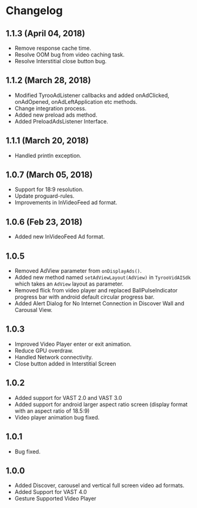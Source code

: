 Changelog
=====================

## 1.1.3 (April 04, 2018)
- Remove response cache time.
- Resolve OOM bug from video caching task.
- Resolve Interstitial close button bug.

## 1.1.2 (March 28, 2018)
- Modified TyrooAdListener callbacks and added onAdClicked, onAdOpened, onAdLeftApplication etc methods.
- Change integration process.
- Added new preload ads method.
- Added PreloadAdsListener Interface.

## 1.1.1 (March 20, 2018)
- Handled println exception.

## 1.0.7 (March 05, 2018)
- Support for 18:9 resolution.
- Update proguard-rules.
- Improvements in InVideoFeed ad format.

## 1.0.6 (Feb 23, 2018)
- Added new InVideoFeed Ad format.

## 1.0.5
- Removed AdView parameter from ```onDisplayAds()```.
- Added new method named ```setAdViewLayout(AdView)``` in ```TyrooVidAISdk``` which takes an ```AdView``` layout as parameter.
- Removed flick from video player and replaced BallPulseIndicator progress bar with android default circular progress bar.
- Added Alert Dialog for No Internet Connection in Discover Wall and Carousal View.

## 1.0.3
- Improved Video Player enter or exit animation.
- Reduce GPU overdraw.
- Handled Network connectivity.
- Close button added in Interstitial Screen

## 1.0.2
- Added support for VAST 2.0 and VAST 3.0
- Added support for android larger aspect ratio screen (display format with an aspect ratio of 18.5:9)
- Video player animation bug fixed.

## 1.0.1
- Bug fixed.

## 1.0.0
- Added Discover, carousel and vertical full screen video ad formats.
- Added Support for VAST 4.0
- Gesture Supported Video Player
